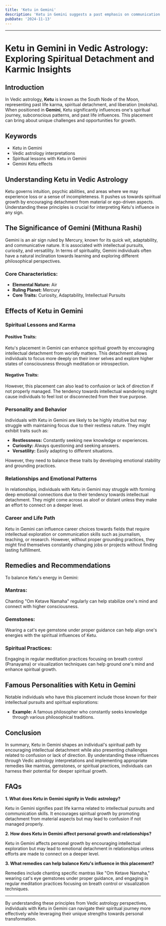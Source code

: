 ```yaml
---
title: 'Ketu in Gemini'
description: 'Ketu in Gemini suggests a past emphasis on communication and intellect. Individuals might experience challenges in expressing themselves clearly but have deep intuitive insights.'
pubDate: '2024-11-13'
---
```


---

# Ketu in Gemini in Vedic Astrology: Exploring Spiritual Detachment and Karmic Insights

## Introduction

In Vedic astrology, **Ketu** is known as the South Node of the Moon, representing past life karma, spiritual detachment, and liberation (moksha). When positioned in **Gemini**, Ketu significantly influences one's spiritual journey, subconscious patterns, and past life influences. This placement can bring about unique challenges and opportunities for growth.

## Keywords

- Ketu in Gemini
- Vedic astrology interpretations
- Spiritual lessons with Ketu in Gemini
- Gemini Ketu effects

## Understanding Ketu in Vedic Astrology

Ketu governs intuition, psychic abilities, and areas where we may experience loss or a sense of incompleteness. It pushes us towards spiritual growth by encouraging detachment from material or ego-driven aspects. Understanding these principles is crucial for interpreting Ketu's influence in any sign.

## The Significance of Gemini (Mithuna Rashi)

Gemini is an air sign ruled by Mercury, known for its quick wit, adaptability, and communicative nature. It is associated with intellectual pursuits, curiosity, and versatility. In terms of spirituality, Gemini individuals often have a natural inclination towards learning and exploring different philosophical perspectives.

### Core Characteristics:
- **Elemental Nature:** Air
- **Ruling Planet:** Mercury
- **Core Traits:** Curiosity, Adaptability, Intellectual Pursuits

## Effects of Ketu in Gemini

### Spiritual Lessons and Karma

#### Positive Traits:
Ketu's placement in Gemini can enhance spiritual growth by encouraging intellectual detachment from worldly matters. This detachment allows individuals to focus more deeply on their inner selves and explore higher states of consciousness through meditation or introspection.

#### Negative Traits:
However, this placement can also lead to confusion or lack of direction if not properly managed. The tendency towards intellectual wandering might cause individuals to feel lost or disconnected from their true purpose.

### Personality and Behavior

Individuals with Ketu in Gemini are likely to be highly intuitive but may struggle with maintaining focus due to their restless nature. They might exhibit traits such as:
- **Restlessness:** Constantly seeking new knowledge or experiences.
- **Curiosity:** Always questioning and seeking answers.
- **Versatility:** Easily adapting to different situations.

However, they need to balance these traits by developing emotional stability and grounding practices.

### Relationships and Emotional Patterns

In relationships, individuals with Ketu in Gemini may struggle with forming deep emotional connections due to their tendency towards intellectual detachment. They might come across as aloof or distant unless they make an effort to connect on a deeper level.

### Career and Life Path

Ketu in Gemini can influence career choices towards fields that require intellectual exploration or communication skills such as journalism, teaching, or research. However, without proper grounding practices, they might find themselves constantly changing jobs or projects without finding lasting fulfillment.

## Remedies and Recommendations

To balance Ketu's energy in Gemini:

### Mantras:
Chanting "Om Ketave Namaha" regularly can help stabilize one's mind and connect with higher consciousness.

### Gemstones:
Wearing a cat's eye gemstone under proper guidance can help align one's energies with the spiritual influences of Ketu.

### Spiritual Practices:
Engaging in regular meditation practices focusing on breath control (Pranayama) or visualization techniques can help ground one's mind and enhance spiritual growth.

## Famous Personalities with Ketu in Gemini

Notable individuals who have this placement include those known for their intellectual pursuits and spiritual explorations:
- **Example:** A famous philosopher who constantly seeks knowledge through various philosophical traditions.

## Conclusion

In summary, Ketu in Gemini shapes an individual's spiritual path by encouraging intellectual detachment while also presenting challenges related to confusion or lack of direction. By understanding these influences through Vedic astrology interpretations and implementing appropriate remedies like mantras, gemstones, or spiritual practices, individuals can harness their potential for deeper spiritual growth.

## FAQs

**1. What does Ketu in Gemini signify in Vedic astrology?**

Ketu in Gemini signifies past life karma related to intellectual pursuits and communication skills. It encourages spiritual growth by promoting detachment from material aspects but may lead to confusion if not managed properly.

**2. How does Ketu in Gemini affect personal growth and relationships?**

Ketu in Gemini affects personal growth by encouraging intellectual exploration but may lead to emotional detachment in relationships unless efforts are made to connect on a deeper level.

**3. What remedies can help balance Ketu's influence in this placement?**

Remedies include chanting specific mantras like "Om Ketave Namaha," wearing cat's eye gemstones under proper guidance, and engaging in regular meditation practices focusing on breath control or visualization techniques.

---

By understanding these principles from Vedic astrology perspectives, individuals with Ketu in Gemini can navigate their spiritual journey more effectively while leveraging their unique strengths towards personal transformation.